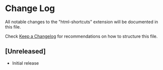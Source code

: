 # Change Log

All notable changes to the "html-shortcuts" extension will be documented in this file.

Check [Keep a Changelog](http://keepachangelog.com/) for recommendations on how to structure this file.

## [Unreleased]

- Initial release